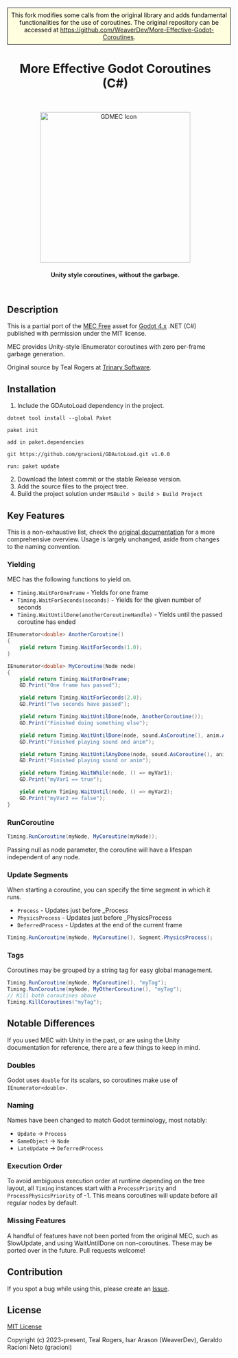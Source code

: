 <p style="width: 100%; background: lightyellow; border: 1px solid black; color: black; padding: 8px; text-align: center;">
This fork modifies some calls from the original library and adds fundamental functionalities for the use of coroutines. The original repository can be accessed at <a href="https://github.com/WeaverDev/More-Effective-Godot-Coroutines">https://github.com/WeaverDev/More-Effective-Godot-Coroutines</a>.
</p>

<h1 align="center"> More Effective Godot Coroutines (C#) </h1> <br>
<p align="center">
    <img alt="GDMEC Icon" title="GDMEC" src="https://github.com/WeaverDev/More-Effective-Godot-Coroutines/assets/22682921/52ce5162-872c-4f49-b5db-ee1336cddad3" width="350">
</p>

<h4 align="center">
  Unity style coroutines, without the garbage.
</p>

<br>

## Description
This is a partial port of the [MEC Free](https://assetstore.unity.com/packages/tools/animation/more-effective-coroutines-free-54975 "MEC Free") asset for [Godot 4.x](https://godotengine.org/ "Godot") .NET (C#) published with permission under the MIT license.

MEC provides Unity-style IEnumerator coroutines with zero per-frame garbage generation.

Original source by Teal Rogers at [Trinary Software](http://trinary.tech/ "Trinary Software").

## Installation

1. Include the GDAutoLoad dependency in the project.

```
dotnet tool install --global Paket

paket init

add in paket.dependencies

git https://github.com/gracioni/GDAutoLoad.git v1.0.0

run: paket update

```
2. Download the latest commit or the stable Release version.
3. Add the source files to the project tree.
4. Build the project solution under `MSBuild > Build > Build Project`

## Key Features
This is a non-exhaustive list, check the [original documentation](http://trinary.tech/category/mec/free/ "original documentation") for a more comprehensive overview. Usage is largely unchanged, aside from changes to the naming convention.

### Yielding
MEC has the following functions to yield on.
- `Timing.WaitForOneFrame` - Yields for one frame
- `Timing.WaitForSeconds(seconds)` - Yields for the given number of seconds
- `Timing.WaitUntilDone(anotherCoroutineHandle)` - Yields until the passed coroutine has ended
```cs
IEnumerator<double> AnotherCoroutine()
{
    yield return Timing.WaitForSeconds(1.0);
}

IEnumerator<double> MyCoroutine(Node node)
{
    yield return Timing.WaitForOneFrame;
    GD.Print("One frame has passed");

    yield return Timing.WaitForSeconds(2.0);
    GD.Print("Two seconds have passed");

    yield return Timing.WaitUntilDone(node, AnotherCoroutine());
    GD.Print("Finished doing something else");

    yield return Timing.WaitUntilDone(node, sound.AsCoroutine(), anim.AsCoroutine());
    GD.Print("Finished playing sound and anim");

    yield return Timing.WaitUntilAnyDone(node, sound.AsCoroutine(), anim.AsCoroutine());
    GD.Print("Finished playing sound or anim");

    yield return Timing.WaitWhile(node, () => myVar1);
    GD.Print("myVar1 == true");

    yield return Timing.WaitUntil(node, () => myVar2);
    GD.Print("myVar2 == false");
}
```

### RunCoroutine
```cs
Timing.RunCoroutine(myNode, MyCoroutine(myNode));
```
Passing null as node parameter, the coroutine will have a lifespan independent of any node.

### Update Segments
When starting a coroutine, you can specify the time segment in which it runs.
- `Process` - Updates just before  _Process
- `PhysicsProcess` - Updates just before _PhysicsProcess
- `DeferredProcess` - Updates at the end of the current frame

```cs
Timing.RunCoroutine(myNode, MyCoroutine(), Segment.PhysicsProcess);
```

### Tags
Coroutines may be grouped by a string tag for easy global management.
```cs
Timing.RunCoroutine(myNode, MyCoroutine(), "myTag");
Timing.RunCoroutine(myNode, MyOtherCoroutine(), "myTag");
// Kill both coroutines above
Timing.KillCoroutines("myTag");
```

## Notable Differences

If you used MEC with Unity in the past, or are using the Unity documentation for reference, there are a few things to keep in mind.

### Doubles
Godot uses `double` for its scalars, so coroutines make use of `IEnumerator<double>`.

### Naming
Names have been changed to match Godot terminology, most notably:

- `Update` -> `Process`
- `GameObject` -> `Node`
- `LateUpdate` -> `DeferredProcess`

### Execution Order
To avoid ambiguous execution order at runtime depending on the tree layout, all `Timing` instances start with a `ProcessPriority` and `ProcessPhysicsPriority` of -1. This means coroutines will update before all regular nodes by default. 

### Missing Features
A handful of features have not been ported from the original MEC, such as SlowUpdate, and using WaitUntilDone on non-coroutines. These may be ported over in the future. Pull requests welcome!

## Contribution
If you spot a bug while using this, please create an [Issue](https://github.com/WeaverDev/GDMEC/issues).


## License

[MIT License](LICENSE)

Copyright (c) 2023-present, Teal Rogers, Isar Arason (WeaverDev), Geraldo Racioni Neto (gracioni)
